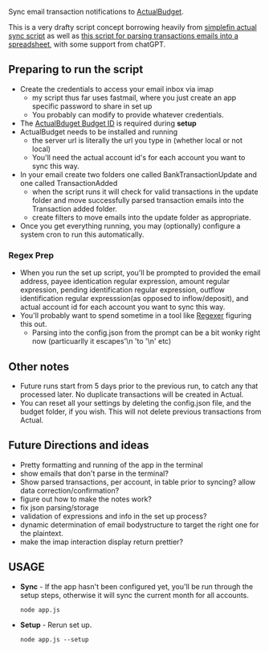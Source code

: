 Sync email transaction notifications to [ActualBudget](https://actualbudget.org/).

This is a very drafty script concept borrowing heavily from  [simplefin actual sync script](https://github.com/duplaja/actual-simplefin-sync) as well as [this script for parsing transactions emails into a spreadsheet](https://github.com/jrbromberg/bank-emails-to-spreadsheet/tree/add-bofa), with some support from chatGPT. 



## Preparing to run the script
  - Create the credentials to access your email inbox via imap 
    - my script thus far uses fastmail, where you just create an app specific password to share in set up
    - You probably can modify to provide whatever credentials.
  - The [ActualBduget Budget ID](https://actualbudget.com/docs/developers/using-the-API/#getting-started) is required during **setup**
  - ActualBudget needs to be installed and running
    - the server url is literally the url you type in (whether local or not local)
    - You'll need the actual account id's for each account you want to sync this way.
  - In your email create two folders one called BankTransactionUpdate and one called TransactionAdded
    - when the script runs it will check for valid transactions in the update folder and move successfully parsed transaction emails into the Transaction added folder.
    - create filters to move emails into the update folder as appropriate.
  - Once you get everything running, you may (optionally) configure a system cron to run this automatically.

### Regex Prep
- When you run the set up script, you'll be prompted to provided the email address, payee identication regular expression, amount regular expression, pending identification regular expression, outflow identification regular expresssion(as opposed to inflow/deposit), and actual account id for each account you want to sync this way.
- You'll probably want to spend sometime in a tool like [Regexer](https://regexr.com/) figuring this out.
    - Parsing into the config.json from the prompt can be a bit wonky right now (particuarlly it escapes'\n 'to '\\n' etc)

## Other notes
 - Future runs start from 5 days prior to the previous run, to catch any that processed later. No duplicate transactions will be created in Actual.
 - You can reset all your settings by deleting the config.json file, and the budget folder, if you wish. This will not delete previous transactions from Actual.

## Future Directions and ideas
 - Pretty formatting and running of the app in the terminal
 - show emails that don't parse in the terminal?
 - Show parsed transactions, per account, in table prior to syncing? allow data correction/confirmation?
 - figure out how to make the notes work? 
 - fix json parsing/storage 
 - validation of expressions and info in the set up process?
 - dynamic determination of email bodystructure to target the right one for the plaintext.
 - make the imap interaction display return prettier?
 
## USAGE
  - **Sync** - If the app hasn't been configured yet, you'll be run through the setup steps, otherwise it will sync the current month for all accounts. 
    ```
    node app.js
    ```

  - **Setup** - Rerun set up. 
    ```
    node app.js --setup
    ```

    
